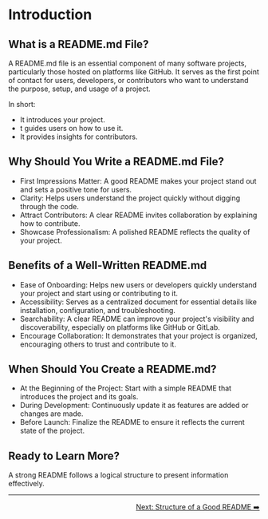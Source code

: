 # Introduction

## What is a README.md File?
A README.md file is an essential component of many software projects, particularly those hosted on platforms like GitHub. It serves as the first point of contact for users, developers, or contributors who want to understand the purpose, setup, and usage of a project.

In short:
- It introduces your project.
- t guides users on how to use it.
- It provides insights for contributors.

## Why Should You Write a README.md File?
- First Impressions Matter: A good README makes your project stand out and sets a positive tone for users.
- Clarity: Helps users understand the project quickly without digging through the code.
- Attract Contributors: A clear README invites collaboration by explaining how to contribute.
- Showcase Professionalism: A polished README reflects the quality of your project.

## Benefits of a Well-Written README.md
- Ease of Onboarding: Helps new users or developers quickly understand your project and start using or contributing to it.
- Accessibility: Serves as a centralized document for essential details like installation, configuration, and troubleshooting.
- Searchability: A clear README can improve your project's visibility and discoverability, especially on platforms like GitHub or GitLab.
-  Encourage Collaboration: It demonstrates that your project is organized, encouraging others to trust and contribute to it.

## When Should You Create a README.md?
- At the Beginning of the Project: Start with a simple README that introduces the project and its goals.
- During Development: Continuously update it as features are added or changes are made.
- Before Launch: Finalize the README to ensure it reflects the current state of the project.

## Ready to Learn More?
A strong README follows a logical structure to present information effectively.

---

<div style="display: flex; justify-content: space-between;">
  <a></a>
  <a href="./structure.md">Next: Structure of a Good README ➡️</a>
</div>
